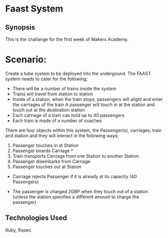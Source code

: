 Faast System
=======================

## Synopsis

This is the challange for the first week of Makers Academy.

# Scenario:

Create a tube system to be deployed into the undergound. The FAAST system needs to cater for the following;
- There will be a number of trains inside the system
- Trains will travel from station to station
- Inside of a station, when the train stops, passengers will alight and enter the carriages of the train
A passenger will touch in at the station and touch out at the destination station
- Each carriage of a train can hold up to 40 passengers
- Each train is made of a number of coaches

There are four objects within this system, the Passenger(s), carriages, train and station and they will interact in the following ways;
1. Passenger touches in at Station
2. Passenger boards Carriage *
3. Train transports Carriage from one Station to another Station
4. Passenger disembarks from Carriage
5. Passenger touches out at Station

* Carriage rejects Passenger if it is already at its capacity (40 Passengers)

* The passenger is charged 2GBP when they touch out of a station (unless the station specifies a different amount to charge the passenger)

## Technologies Used

Ruby, Rspec
